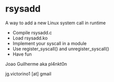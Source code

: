 rsysadd
=========

A way to add a new Linux system call in runtime

- Compile rsysadd.c
- Load rsysadd.ko
- Implement your syscall in a module
- Use register_syscall() and unregister_syscall()
- Have fun


Joao Guilherme aka pl4nkt0n 

jg.victorino1 [at] gmail
